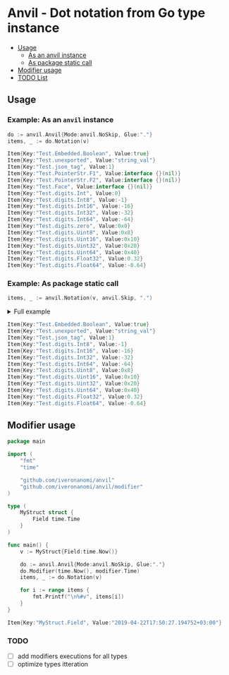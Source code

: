 # Anvil - Dot notation from Go type instance
- [Usage](#usage)
  - [As an anvil instance](#example-as-an-anvil-instance)
  - [As package static call](#example-as-package-static-call)
- [Modifier usage](#modifier-usage)
- [TODO List](#todo)

## Usage
### Example: As an `anvil` instance
```go
do := anvil.Anvil{Mode:anvil.NoSkip, Glue:"."}
items, _ := do.Notation(v)
```
```go
Item{Key:"Test.Embedded.Boolean", Value:true}
Item{Key:"Test.unexported", Value:"string_val"}
Item{Key:"Test.json_tag", Value:1}
Item{Key:"Test.PointerStr.F1", Value:interface {}(nil)}
Item{Key:"Test.PointerStr.F2", Value:interface {}(nil)}
Item{Key:"Test.Face", Value:interface {}(nil)}
Item{Key:"Test.digits.Int", Value:0}
Item{Key:"Test.digits.Int8", Value:-1}
Item{Key:"Test.digits.Int16", Value:-16}
Item{Key:"Test.digits.Int32", Value:-32}
Item{Key:"Test.digits.Int64", Value:-64}
Item{Key:"Test.digits.zero", Value:0x0}
Item{Key:"Test.digits.Uint8", Value:0x8}
Item{Key:"Test.digits.Uint16", Value:0x10}
Item{Key:"Test.digits.Uint32", Value:0x20}
Item{Key:"Test.digits.Uint64", Value:0x40}
Item{Key:"Test.digits.Float32", Value:0.32}
Item{Key:"Test.digits.Float64", Value:-0.64}
```

### Example: As package static call
```go
items, _ := anvil.Notation(v, anvil.Skip, ".")
```
<details><summary>Full example</summary>
<p>

### Full example

```go
import (
	"fmt"
	"github.com/iveronanomi/anvil"
)

type (
	IFace interface {
		Name() interface{}
		Complex128() complex128
	}
	Embedded struct {
		Boolean bool
	}
	PointerStr struct {
		F1 []string
		F2 []Sliced
	}
	Sliced struct {
		Key   string
		Value interface{}
		Bool  *bool
	}
	Nested struct {
		*Nested
	}
	Digits struct {
		Int     int
		Int8    int8
		Int16   int16
		Int32   int32
		Int64   int64
		Uint    uint `json:"zero"`
		Uint8   uint8
		Uint16  uint16
		Uint32  uint32
		Uint64  uint64
		Float32 float32
		Float64 float64
	}
	Test struct {
		Embedded
		unexported string
		Pointer    *string
		Json       int8 `json:"json_tag"`
		PointerStr *PointerStr
		Time       time.Time
		Face       IFace `json:"-,"`
		digits     Digits
	}
)

func main() {
	v := Test{
		Embedded: Embedded{
			Boolean: true,
		},
		unexported: "string_val", // todo: check `json` tag behaviors
		Json:       1,
		PointerStr: &PointerStr{
			F2: []Sliced{},
		},
		digits: Digits{
			Int:     0,
			Int8:    -1,
			Int16:   -16,
			Int32:   -32,
			Int64:   -64,
			Uint:    0,
			Uint8:   8,
			Uint16:  16,
			Uint32:  32,
			Uint64:  64,
			Float32: .32,
			Float64: -.64,
		},
	}
	items, _ := anvil.Notation(v, anvil.Skip, ".")

	for i := range items {
		fmt.Printf("\n%#v", items[i])
	}
}
```

</p>
</details>

```go
Item{Key:"Test.Embedded.Boolean", Value:true}
Item{Key:"Test.unexported", Value:"string_val"}
Item{Key:"Test.json_tag", Value:1}
Item{Key:"Test.digits.Int8", Value:-1}
Item{Key:"Test.digits.Int16", Value:-16}
Item{Key:"Test.digits.Int32", Value:-32}
Item{Key:"Test.digits.Int64", Value:-64}
Item{Key:"Test.digits.Uint8", Value:0x8}
Item{Key:"Test.digits.Uint16", Value:0x10}
Item{Key:"Test.digits.Uint32", Value:0x20}
Item{Key:"Test.digits.Uint64", Value:0x40}
Item{Key:"Test.digits.Float32", Value:0.32}
Item{Key:"Test.digits.Float64", Value:-0.64}
```

## Modifier usage
```go
package main

import (
	"fmt"
	"time"

	"github.com/iveronanomi/anvil"
	"github.com/iveronanomi/anvil/modifier"
)

type (
	MyStruct struct {
		Field time.Time
	}
)

func main() {
	v := MyStruct{Field:time.Now()}

	do := anvil.Anvil{Mode:anvil.NoSkip, Glue:"."}
	do.Modifier(time.Now(), modifier.Time)
	items, _ := do.Notation(v)

	for i := range items {
		fmt.Printf("\n%#v", items[i])
	}
}

```
```go
Item{Key:"MyStruct.Field", Value:"2019-04-22T17:50:27.194752+03:00"}
```

### TODO
- [ ] add modifiers executions for all types
- [ ] optimize types itteration

